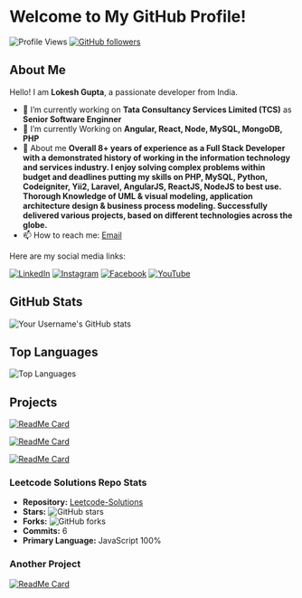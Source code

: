 # Welcome to My GitHub Profile!

![Profile Views](https://komarev.com/ghpvc/?username=yourusername&color=brightgreen)
[![GitHub followers](https://img.shields.io/github/followers/yourusername?label=Follow&style=social)](https://github.com/glokesh94)

## About Me

Hello! I am **Lokesh Gupta**, a passionate developer from India.

- 🔭 I’m currently working on **Tata Consultancy Services Limited (TCS)** as **Senior Software Enginner**
- 🌱 I’m currently Working on **Angular, React, Node, MySQL, MongoDB, PHP**
- 💬 About me **Overall 8+ years of experience as a Full Stack Developer with a demonstrated history of working in the information technology and services industry. I enjoy solving complex problems within budget and deadlines putting my skills on PHP, MySQL, Python, Codeigniter, Yii2, Laravel, AngularJS, ReactJS, NodeJS to best use. Thorough Knowledge of UML & visual modeling, application architecture design & business process modeling. Successfully delivered various projects, based on different technologies across the globe.**
- 📫 How to reach me: [Email](mailto:glokesh94@gmail.com)
  
Here are my social media links:

[![LinkedIn](https://img.shields.io/badge/LinkedIn-0077B5?style=for-the-badge&logo=linkedin&logoColor=white)](https://www.linkedin.com/in/me-gupta-lokesh/)
[![Instagram](https://img.shields.io/badge/Instagram-E4405F?style=for-the-badge&logo=instagram&logoColor=white)](https://www.instagram.com/lokesh.k.gupta/)
[![Facebook](https://img.shields.io/badge/Facebook-1877F2?style=for-the-badge&logo=facebook&logoColor=white)](https://www.facebook.com/i.m.bad.boy.with.good.habit)
[![YouTube](https://img.shields.io/badge/YouTube-FF0000?style=for-the-badge&logo=youtube&logoColor=white)](https://www.youtube.com/@apnavideowaladev/videos)

## GitHub Stats

![Your Username's GitHub stats](https://github-readme-stats.vercel.app/api?username=glokesh94&show_icons=true&theme=radical)

## Top Languages

![Top Languages](https://github-readme-stats.vercel.app/api/top-langs/?username=glokesh94&layout=compact&theme=radical)

## Projects

[![ReadMe Card](https://github-readme-stats.vercel.app/api/pin/?username=glokesh94&repo=Angular-Tutorials&theme=radical)](https://github.com/glokesh94/Angular-Tutorials)

[![ReadMe Card](https://github-readme-stats.vercel.app/api/pin/?username=glokesh94&repo=Python-Projects&theme=radical)](https://github.com/glokesh94/Python-Projects)

[![ReadMe Card](https://github-readme-stats.vercel.app/api/pin/?username=glokesh94&repo=Leetcode-Solutions&theme=radical)](https://github.com/glokesh94/Leetcode-Solutions)

### Leetcode Solutions Repo Stats

- **Repository:** [Leetcode-Solutions](https://github.com/glokesh94/Leetcode-Solutions)
- **Stars:** ![GitHub stars](https://img.shields.io/github/stars/glokesh94/Leetcode-Solutions)
- **Forks:** ![GitHub forks](https://img.shields.io/github/forks/glokesh94/Leetcode-Solutions)
- **Commits:** 6
- **Primary Language:** JavaScript 100%

### Another Project
[![ReadMe Card](https://github-readme-stats.vercel.app/api/pin/?username=glokesh94&repo=Socket.IO-Browser-Notification&theme=radical)](https://github.com/glokesh94/Socket.IO-Browser-Notification)
